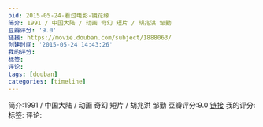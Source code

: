```yaml
---
pid: 2015-05-24-看过电影-镜花缘
简介: 1991 / 中国大陆 / 动画 奇幻 短片 / 胡兆洪 邹勤
豆瓣评分: '9.0'
链接: https://movie.douban.com/subject/1888063/
创建时间: '2015-05-24 14:43:26'
我的评分:
标签:
评论:
tags: [douban]
categories: [timeline]
---
```

简介:1991 / 中国大陆 / 动画 奇幻 短片 / 胡兆洪 邹勤
豆瓣评分:9.0
[链接](https://movie.douban.com/subject/1888063/)
我的评分:
标签:
评论:
